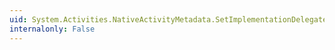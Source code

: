 ```yaml
---
uid: System.Activities.NativeActivityMetadata.SetImplementationDelegatesCollection(System.Collections.ObjectModel.Collection{System.Activities.ActivityDelegate})
internalonly: False
---
```

